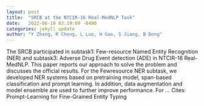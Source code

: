```yaml
---
layout: post
title:  "SRCB at the NTCIR-16 Real-MedNLP Task"
date:   2022-06-18 03:19:09 -0400
categories: jekyll update
author: "Y Zhang, R Cheng, L Luo, H Gao, S Jiang, B Dong"
---
```

The SRCB participated in subtask1: Few-resource Named Entity Recognition (NER) and subtask3: Adverse Drug Event detection (ADE) in NTCIR-16 Real-MedNLP. This paper reports our approach to solve the problem and discusses the official results. For the Fewresource NER subtask, we developed NER systems based on pretraining model, span-based classification and prompt learning. In addition, data augmentation and model ensemble are used to further improve performance. For …
Cites: ‪Prompt-Learning for Fine-Grained Entity Typing‬  